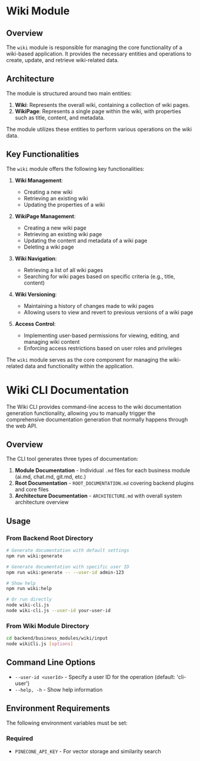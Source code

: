 # Wiki Module

## Overview

The `wiki` module is responsible for managing the core functionality of a wiki-based application. It provides the necessary entities and operations to create, update, and retrieve wiki-related data.

## Architecture

The module is structured around two main entities:

1. **Wiki**: Represents the overall wiki, containing a collection of wiki pages.
2. **WikiPage**: Represents a single page within the wiki, with properties such as title, content, and metadata.

The module utilizes these entities to perform various operations on the wiki data.

## Key Functionalities

The `wiki` module offers the following key functionalities:

1. **Wiki Management**:
   - Creating a new wiki
   - Retrieving an existing wiki
   - Updating the properties of a wiki

2. **WikiPage Management**:
   - Creating a new wiki page
   - Retrieving an existing wiki page
   - Updating the content and metadata of a wiki page
   - Deleting a wiki page

3. **Wiki Navigation**:
   - Retrieving a list of all wiki pages
   - Searching for wiki pages based on specific criteria (e.g., title, content)

4. **Wiki Versioning**:
   - Maintaining a history of changes made to wiki pages
   - Allowing users to view and revert to previous versions of a wiki page

5. **Access Control**:
   - Implementing user-based permissions for viewing, editing, and managing wiki content
   - Enforcing access restrictions based on user roles and privileges

The `wiki` module serves as the core component for managing the wiki-related data and functionality within the application.

# Wiki CLI Documentation

The Wiki CLI provides command-line access to the wiki documentation generation functionality, allowing you to manually trigger the comprehensive documentation generation that normally happens through the web API.

## Overview

The CLI tool generates three types of documentation:

1. **Module Documentation** - Individual `.md` files for each business module (ai.md, chat.md, git.md, etc.)
2. **Root Documentation** - `ROOT_DOCUMENTATION.md` covering backend plugins and core files  
3. **Architecture Documentation** - `ARCHITECTURE.md` with overall system architecture overview

## Usage

### From Backend Root Directory

```bash
# Generate documentation with default settings
npm run wiki:generate

# Generate documentation with specific user ID
npm run wiki:generate -- --user-id admin-123

# Show help
npm run wiki:help

# Or run directly
node wiki-cli.js
node wiki-cli.js --user-id your-user-id
```

### From Wiki Module Directory

```bash
cd backend/business_modules/wiki/input
node wikiCli.js [options]
```

## Command Line Options

- `--user-id <userId>` - Specify a user ID for the operation (default: 'cli-user')
- `--help, -h` - Show help information

## Environment Requirements

The following environment variables must be set:

### Required
- `PINECONE_API_KEY` - For vector storage and similarity search